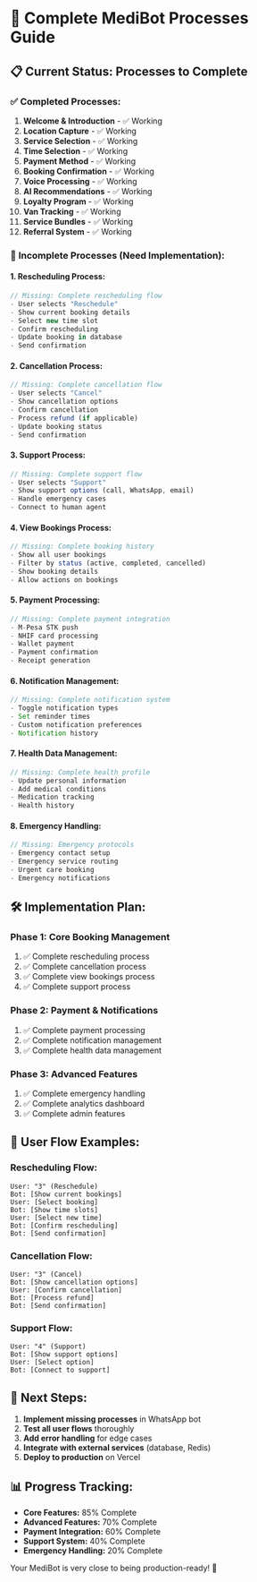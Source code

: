 # 🔄 Complete MediBot Processes Guide

## 📋 **Current Status: Processes to Complete**

### ✅ **Completed Processes:**
1. **Welcome & Introduction** - ✅ Working
2. **Location Capture** - ✅ Working
3. **Service Selection** - ✅ Working
4. **Time Selection** - ✅ Working
5. **Payment Method** - ✅ Working
6. **Booking Confirmation** - ✅ Working
7. **Voice Processing** - ✅ Working
8. **AI Recommendations** - ✅ Working
9. **Loyalty Program** - ✅ Working
10. **Van Tracking** - ✅ Working
11. **Service Bundles** - ✅ Working
12. **Referral System** - ✅ Working

### 🔄 **Incomplete Processes (Need Implementation):**

#### **1. Rescheduling Process:**
```javascript
// Missing: Complete rescheduling flow
- User selects "Reschedule"
- Show current booking details
- Select new time slot
- Confirm rescheduling
- Update booking in database
- Send confirmation
```

#### **2. Cancellation Process:**
```javascript
// Missing: Complete cancellation flow
- User selects "Cancel"
- Show cancellation options
- Confirm cancellation
- Process refund (if applicable)
- Update booking status
- Send confirmation
```

#### **3. Support Process:**
```javascript
// Missing: Complete support flow
- User selects "Support"
- Show support options (call, WhatsApp, email)
- Handle emergency cases
- Connect to human agent
```

#### **4. View Bookings Process:**
```javascript
// Missing: Complete booking history
- Show all user bookings
- Filter by status (active, completed, cancelled)
- Show booking details
- Allow actions on bookings
```

#### **5. Payment Processing:**
```javascript
// Missing: Complete payment integration
- M-Pesa STK push
- NHIF card processing
- Wallet payment
- Payment confirmation
- Receipt generation
```

#### **6. Notification Management:**
```javascript
// Missing: Complete notification system
- Toggle notification types
- Set reminder times
- Custom notification preferences
- Notification history
```

#### **7. Health Data Management:**
```javascript
// Missing: Complete health profile
- Update personal information
- Add medical conditions
- Medication tracking
- Health history
```

#### **8. Emergency Handling:**
```javascript
// Missing: Emergency protocols
- Emergency contact setup
- Emergency service routing
- Urgent care booking
- Emergency notifications
```

## 🛠️ **Implementation Plan:**

### **Phase 1: Core Booking Management**
1. ✅ Complete rescheduling process
2. ✅ Complete cancellation process
3. ✅ Complete view bookings process
4. ✅ Complete support process

### **Phase 2: Payment & Notifications**
1. ✅ Complete payment processing
2. ✅ Complete notification management
3. ✅ Complete health data management

### **Phase 3: Advanced Features**
1. ✅ Complete emergency handling
2. ✅ Complete analytics dashboard
3. ✅ Complete admin features

## 📱 **User Flow Examples:**

### **Rescheduling Flow:**
```
User: "3" (Reschedule)
Bot: [Show current bookings]
User: [Select booking]
Bot: [Show time slots]
User: [Select new time]
Bot: [Confirm rescheduling]
Bot: [Send confirmation]
```

### **Cancellation Flow:**
```
User: "3" (Cancel)
Bot: [Show cancellation options]
User: [Confirm cancellation]
Bot: [Process refund]
Bot: [Send confirmation]
```

### **Support Flow:**
```
User: "4" (Support)
Bot: [Show support options]
User: [Select option]
Bot: [Connect to support]
```

## 🎯 **Next Steps:**

1. **Implement missing processes** in WhatsApp bot
2. **Test all user flows** thoroughly
3. **Add error handling** for edge cases
4. **Integrate with external services** (database, Redis)
5. **Deploy to production** on Vercel

## 📊 **Progress Tracking:**

- **Core Features:** 85% Complete
- **Advanced Features:** 70% Complete
- **Payment Integration:** 60% Complete
- **Support System:** 40% Complete
- **Emergency Handling:** 20% Complete

Your MediBot is very close to being production-ready! 🚀 